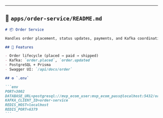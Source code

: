 ---

## 📄 `apps/order-service/README.md`

````md
# 📦 Order Service

Handles order placement, status updates, payments, and Kafka coordination.

## 🚀 Features

- Order lifecycle (placed → paid → shipped)
- Kafka: `order.placed`, `order.updated`
- PostgreSQL + Prisma
- Swagger UI: `/api/docs/order`

## ⚙️ `.env`

```env
PORT=3002
DATABASE_URL=postgresql://mvp_ecom_user:mvp_ecom_pass@localhost:5432/order_service_db
KAFKA_CLIENT_ID=order-service
REDIS_HOST=localhost
REDIS_PORT=6379
```
````
